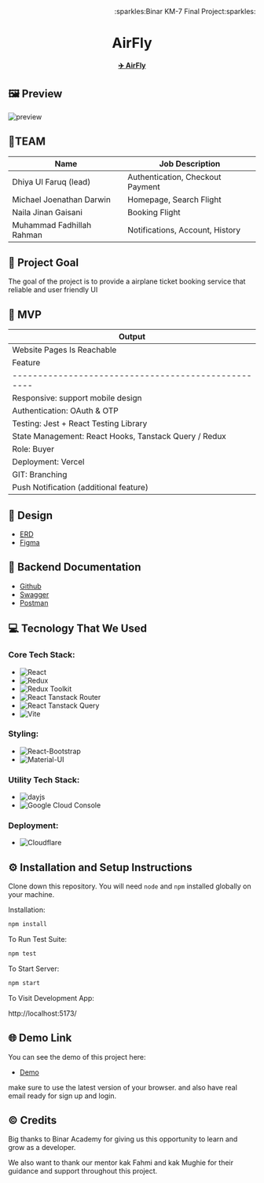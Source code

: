 <p align="right">:sparkles:Binar KM-7 Final Project:sparkles:</p>
<h1 align="center">AirFly </h1>
<p align="center">
<strong><a href="https://github.com/TIM1-FSW-BE-BINAR/Frontend">✈️ AirFly</a></strong>
</p>

## 🖼️ Preview

<img src="Mockup.png" alt="preview">

## 👥TEAM

| Name                      | Job Description                  |
| ------------------------- | -------------------------------- |
| Dhiya Ul Faruq (lead)     | Authentication, Checkout Payment |
| Michael Joenathan Darwin  | Homepage, Search Flight          |
| Naila Jinan Gaisani       | Booking Flight                   |
| Muhammad Fadhillah Rahman | Notifications, Account, History  |

## 🎯 Project Goal

The goal of the project is to provide a airplane ticket booking service that reliable and user friendly UI

## 🚩 MVP

| Output                                                |
| ----------------------------------------------------- |
| Website Pages Is Reachable                            |
| Feature                                               | Status |
| ---------------------------------------------------   | ------ |
| Responsive: support mobile design                     | ✅     |
| Authentication: OAuth & OTP                           | ✅     |
| Testing: Jest + React Testing Library                 | ✅     |
| State Management: React Hooks, Tanstack Query / Redux | ✅     |
| Role: Buyer                                           | ✅     |
| Deployment: Vercel                                    | ✅     |
| GIT: Branching                                        | ✅     |
| Push Notification (additional feature)                | ✅     |

## 🎨 Design

- [ERD](https://drive.google.com/file/d/17--TosUaJSBPuBaClYCn-sofPzey8iG7/view)
- [Figma](https://www.figma.com/design/QEukzc5sO7zviEB1He2RO7/%5BFlight-Ticketing%5D-Final-Project---UI-Design-Website?node-id=0-1&t=RCvyWg1SiuJsZYP9-0)

## 📑 Backend Documentation

- [Github](https://github.com/TIM1-FSW-BE-BINAR/Backend/)
- [Swagger](https://binar.azumidev.web.id/api/v1/api-docs/)
- [Postman](https://documenter.getpostman.com/view/22814931/2sAYBUCrsH#intro)

## 💻 Tecnology That We Used

### Core Tech Stack:

- ![React](https://img.shields.io/badge/-React-61DAFB?logo=react&logoColor=white&style=for-the-badge)
- ![Redux](https://img.shields.io/badge/-Redux-764ABC?logo=redux&logoColor=white&style=for-the-badge)
- ![Redux Toolkit](https://img.shields.io/badge/-Redux%20Toolkit-764ABC?logo=redux&logoColor=white&style=for-the-badge)
- ![React Tanstack Router](https://img.shields.io/badge/-React%20Tanstack%20Router-0078D4?logo=react&logoColor=white&style=for-the-badge)
- ![React Tanstack Query](https://img.shields.io/badge/-React%20Tanstack%20Query-FF4154?logo=react&logoColor=white&style=for-the-badge)
- ![Vite](https://img.shields.io/badge/-Vite-646CFF?logo=vite&logoColor=white&style=for-the-badge)

### Styling:

- ![React-Bootstrap](https://img.shields.io/badge/-React%20Bootstrap-563D7C?logo=bootstrap&logoColor=white&style=for-the-badge)
- ![Material-UI](https://img.shields.io/badge/-Material%20UI-0081CB?logo=mui&logoColor=white&style=for-the-badge)

### Utility Tech Stack:

- ![dayjs](https://img.shields.io/badge/-dayjs-FF5F6D?logo=javascript&logoColor=white&style=for-the-badge)
- ![Google Cloud Console](https://img.shields.io/badge/-Google%20Cloud-4285F4?logo=google-cloud&logoColor=white&style=for-the-badge)

### Deployment:

- ![Cloudflare](https://img.shields.io/badge/-Cloudflare-F38020?logo=cloudflare&logoColor=white&style=for-the-badge)

## ⚙️ Installation and Setup Instructions

Clone down this repository. You will need `node` and `npm` installed globally on your machine.

Installation:

```bash
npm install
```

To Run Test Suite:

```bash
npm test
```

To Start Server:

```bash
npm start
```

To Visit Development App:

http://localhost:5173/

## 🌐 Demo Link

You can see the demo of this project here:

- [Demo](https://frontend-6z4.pages.dev/)

make sure to use the latest version of your browser. and also have real email ready for sign up and login.

## ©️ Credits

Big thanks to Binar Academy for giving us this opportunity to learn and grow as a developer.

We also want to thank our mentor kak Fahmi and kak Mughie for their guidance and support throughout this project.

